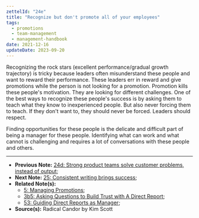 ```yaml
---
zettelId: "24e"
title: "Recognize but don't promote all of your employees"
tags:
  - promotions
  - team-management
  - management-handbook
date: 2021-12-16
updateDate: 2023-09-20
---
```


Recognizing the rock stars (excellent performance/gradual growth trajectory) is tricky because leaders often misunderstand these people and want to reward their performance. These leaders err in reward and give promotions while the person is not looking for a promotion. Promotion kills these people's motivation. They are looking for different challenges. One of the best ways to recognize these people's success is by asking them to teach what they know to inexperienced people. But also never forcing them to teach. If they don't want to, they should never be forced. Leaders should respect.

Finding opportunities for these people is the delicate and difficult part of being a manager for these people. Identifying what can work and what cannot is challenging and requires a lot of conversations with these people and others.

---

- **Previous Note:** [24d: Strong product teams solve customer problems, instead of output](/notes/24d/);
- **Next Note:** [25: Consistent writing brings success](/notes/25/);
- **Related Note(s):**
  - [5: Managing Promotions](/notes/5/);
  - [3b5: Asking Questions to Build Trust with A Direct Report](/notes/3b5/);
  - [53: Guiding Direct Reports as Manager](/notes/53/);
- **Source(s):** Radical Candor by Kim Scott
